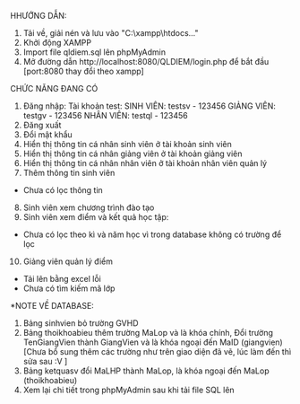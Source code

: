 HHƯỚNG DẪN:
1. Tải về, giải nén và lưu vào "C:\xampp\htdocs\..."
2. Khởi động XAMPP
3. Import file qldiem.sql lên phpMyAdmin 
4. Mở đường dẫn http://localhost:8080/QLDIEM/login.php để bắt đầu  [port:8080 thay đổi theo xampp]

CHỨC NĂNG ĐANG CÓ
1. Đăng nhập:
   Tài khoản test:
    SINH VIÊN: testsv - 123456
    GIẢNG VIÊN: testgv - 123456
    NHÂN VIÊN: testql - 123456
2. Đăng xuất
3. Đổi mật khẩu
4. Hiển thị thông tin cá nhân sinh viên ở tài khoản sinh viên
5. Hiển thị thông tin cá nhân giảng viên ở tài khoản giảng viên
6. Hiển thị thông tin cá nhân nhân viên ở tài khoản nhân viên quản lý
7. Thêm thông tin sinh viên
- Chưa có lọc thông tin
8. Sinh viên xem chương trình đào tạo
9. Sinh viên xem điểm và kết quả học tập:
- Chưa có lọc theo kì và năm học vì trong database không có trường để lọc
10. Giảng viên quản lý điểm
- Tải lên bằng excel lỗi
- Chưa có tìm kiếm mã lớp

*NOTE VỀ DATABASE:
1. Bảng sinhvien bỏ trường GVHD
2. Bảng thoikhoabieu thêm trường MaLop và là khóa chính, 
    Đổi trường TenGiangVien thành GiangVien và là khóa ngoại đến MaID (giangvien)
  [Chưa bổ sung thêm các trường như trên giao diện đã vẽ, lúc làm đến thì sửa sau :V ]
3. Bảng ketquasv đổi MaLHP thành MaLop, là khóa ngoại đến MaLop (thoikhoabieu)
4. Xem lại chi tiết trong phpMyAdmin sau khi tải file SQL lên
